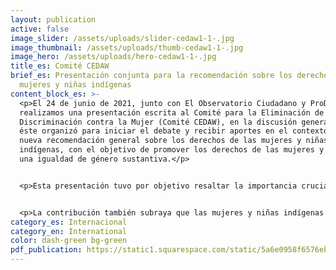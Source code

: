 ```yaml
---
layout: publication
active: false
image_slider: /assets/uploads/slider-cedaw1-1-.jpg
image_thumbnail: /assets/uploads/thumb-cedaw1-1-.jpg
image_hero: /assets/uploads/hero-cedaw1-1-.jpg
title_es: Comité CEDAW
brief_es: Presentación conjunta para la recomendación sobre los derechos de las
  mujeres y niñas indígenas
content_block_es: >-
  <p>El 24 de junio de 2021, junto con El Observatorio Ciudadano y ProDESC,
  realizamos una presentación escrita al Comité para la Eliminación de la
  Discriminación contra la Mujer (Comité CEDAW), en la discusión general que
  éste organizó para iniciar el debate y recibir aportes en el contexto de una
  nueva recomendación general sobre los derechos de las mujeres y niñas
  indígenas, con el objetivo de promover los derechos de las mujeres y lograr
  una igualdad de género sustantiva.</p>


  <p>Esta presentación tuvo por objetivo resaltar la importancia crucial de la participación efectiva, la consulta y el consentimiento de las mujeres y niñas indígenas en las medidas y estrategias de mitigación del cambio climático. Asimismo, el informe destaca los efectos desproporcionados que no conducir estos procesos tiene sobre los derechos garantizados por la CEDAW a niñas y mujeres indígenas.</p>


  <p>La contribución también subraya que las mujeres y niñas indígenas son agentes claves del cambio social, particularmente por sus conocimientos ancestrales y su experiencia en la gestión de los recursos energéticos en sus hogares y comunidades. Por lo tanto, sus puntos de vista y perspectivas son esenciales para transformar la base de las desigualdades existentes y combatir las prácticas extractivas y otras prácticas nocivas en la producción, distribución y uso de energías renovables.</p>
category_es: Internacional
category_en: International
color: dash-green bg-green
pdf_publication: https://static1.squarespace.com/static/5a6e0958f6576ebde0e78c18/t/60defcb107177c47cc95ecb4/1625226417728/2021-06-written-submission-CEDAW-indigenous-women-and-girls.pdf
---
```

